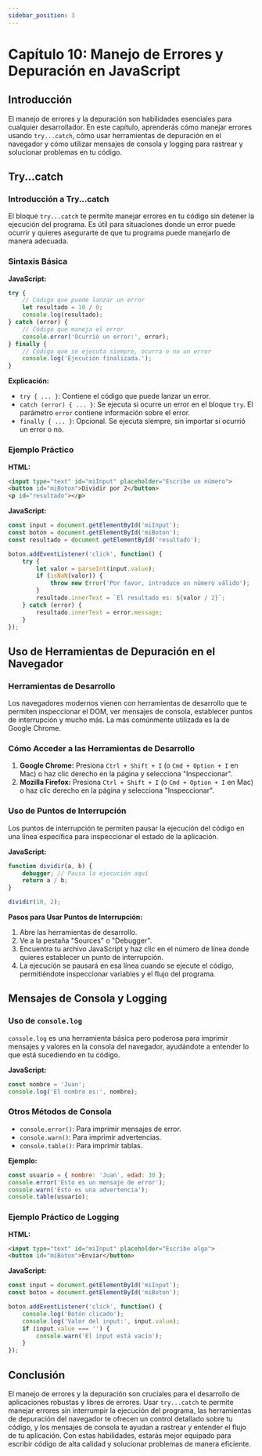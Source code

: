 ```yaml
---
sidebar_position: 3
---
```


# Capítulo 10: Manejo de Errores y Depuración en JavaScript

## Introducción
El manejo de errores y la depuración son habilidades esenciales para cualquier desarrollador. En este capítulo, aprenderás cómo manejar errores usando `try...catch`, cómo usar herramientas de depuración en el navegador y cómo utilizar mensajes de consola y logging para rastrear y solucionar problemas en tu código.

## Try...catch

### Introducción a Try...catch
El bloque `try...catch` te permite manejar errores en tu código sin detener la ejecución del programa. Es útil para situaciones donde un error puede ocurrir y quieres asegurarte de que tu programa puede manejarlo de manera adecuada.

### Sintaxis Básica

**JavaScript:**
```javascript
try {
    // Código que puede lanzar un error
    let resultado = 10 / 0;
    console.log(resultado);
} catch (error) {
    // Código que maneja el error
    console.error('Ocurrió un error:', error);
} finally {
    // Código que se ejecuta siempre, ocurra o no un error
    console.log('Ejecución finalizada.');
}
```

**Explicación:**
- `try { ... }`: Contiene el código que puede lanzar un error.
- `catch (error) { ... }`: Se ejecuta si ocurre un error en el bloque `try`. El parámetro `error` contiene información sobre el error.
- `finally { ... }`: Opcional. Se ejecuta siempre, sin importar si ocurrió un error o no.

### Ejemplo Práctico

**HTML:**
```html
<input type="text" id="miInput" placeholder="Escribe un número">
<button id="miBoton">Dividir por 2</button>
<p id="resultado"></p>
```

**JavaScript:**
```javascript
const input = document.getElementById('miInput');
const boton = document.getElementById('miBoton');
const resultado = document.getElementById('resultado');

boton.addEventListener('click', function() {
    try {
        let valor = parseInt(input.value);
        if (isNaN(valor)) {
            throw new Error('Por favor, introduce un número válido');
        }
        resultado.innerText = `El resultado es: ${valor / 2}`;
    } catch (error) {
        resultado.innerText = error.message;
    }
});
```

## Uso de Herramientas de Depuración en el Navegador

### Herramientas de Desarrollo

Los navegadores modernos vienen con herramientas de desarrollo que te permiten inspeccionar el DOM, ver mensajes de consola, establecer puntos de interrupción y mucho más. La más comúnmente utilizada es la de Google Chrome.

### Cómo Acceder a las Herramientas de Desarrollo

1. **Google Chrome:** Presiona `Ctrl + Shift + I` (o `Cmd + Option + I` en Mac) o haz clic derecho en la página y selecciona "Inspeccionar".
2. **Mozilla Firefox:** Presiona `Ctrl + Shift + I` (o `Cmd + Option + I` en Mac) o haz clic derecho en la página y selecciona "Inspeccionar".

### Uso de Puntos de Interrupción

Los puntos de interrupción te permiten pausar la ejecución del código en una línea específica para inspeccionar el estado de la aplicación.

**JavaScript:**
```javascript
function dividir(a, b) {
    debugger; // Pausa la ejecución aquí
    return a / b;
}

dividir(10, 2);
```

**Pasos para Usar Puntos de Interrupción:**
1. Abre las herramientas de desarrollo.
2. Ve a la pestaña "Sources" o "Debugger".
3. Encuentra tu archivo JavaScript y haz clic en el número de línea donde quieres establecer un punto de interrupción.
4. La ejecución se pausará en esa línea cuando se ejecute el código, permitiéndote inspeccionar variables y el flujo del programa.

## Mensajes de Consola y Logging

### Uso de `console.log`

`console.log` es una herramienta básica pero poderosa para imprimir mensajes y valores en la consola del navegador, ayudándote a entender lo que está sucediendo en tu código.

**JavaScript:**
```javascript
const nombre = 'Juan';
console.log('El nombre es:', nombre);
```

### Otros Métodos de Consola

- `console.error()`: Para imprimir mensajes de error.
- `console.warn()`: Para imprimir advertencias.
- `console.table()`: Para imprimir tablas.

**Ejemplo:**
```javascript
const usuario = { nombre: 'Juan', edad: 30 };
console.error('Esto es un mensaje de error');
console.warn('Esto es una advertencia');
console.table(usuario);
```

### Ejemplo Práctico de Logging

**HTML:**
```html
<input type="text" id="miInput" placeholder="Escribe algo">
<button id="miBoton">Enviar</button>
```

**JavaScript:**
```javascript
const input = document.getElementById('miInput');
const boton = document.getElementById('miBoton');

boton.addEventListener('click', function() {
    console.log('Botón clicado');
    console.log('Valor del input:', input.value);
    if (input.value === '') {
        console.warn('El input está vacío');
    }
});
```

## Conclusión

El manejo de errores y la depuración son cruciales para el desarrollo de aplicaciones robustas y libres de errores. Usar `try...catch` te permite manejar errores sin interrumpir la ejecución del programa, las herramientas de depuración del navegador te ofrecen un control detallado sobre tu código, y los mensajes de consola te ayudan a rastrear y entender el flujo de tu aplicación. Con estas habilidades, estarás mejor equipado para escribir código de alta calidad y solucionar problemas de manera eficiente.